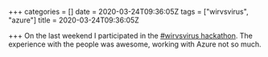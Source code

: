 +++
categories = []
date = 2020-03-24T09:36:05Z
tags = ["wirvsvirus", "azure"]
title = 2020-03-24T09:36:05Z

+++
On the last weekend I participated in the [#wirvsvirus hackathon](https://wirvsvirushackathon.org "#wirvsvirus"). The experience with the people was awesome, working with Azure not so much.